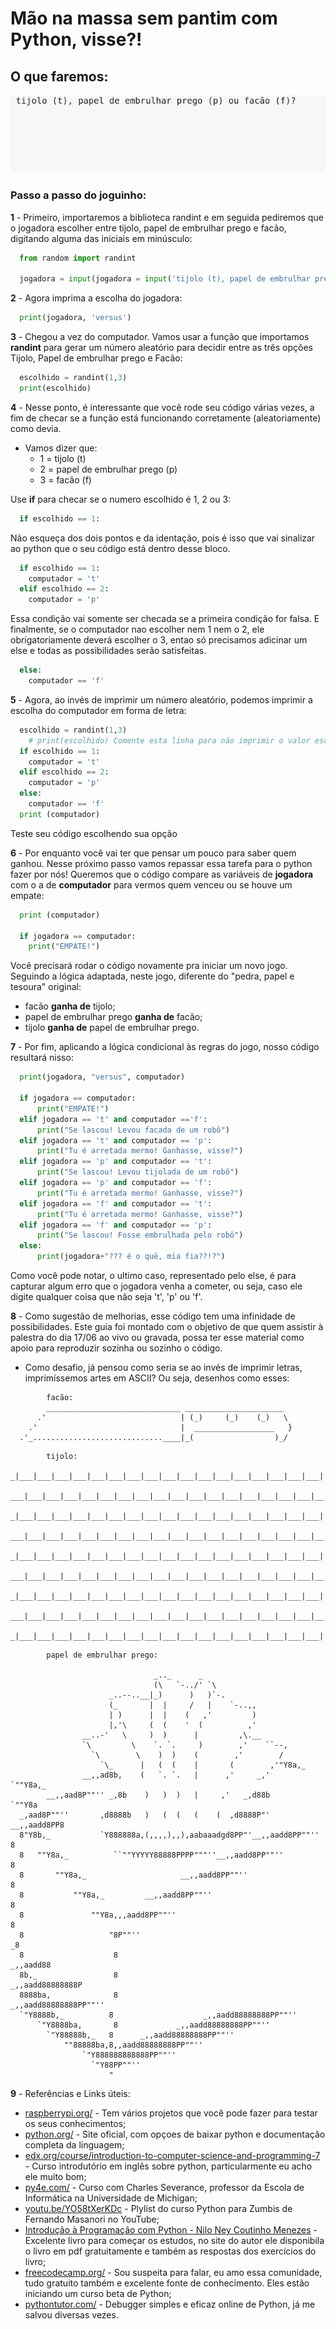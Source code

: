 # Mão na massa sem pantim com Python, visse?!

## O que faremos: 

![](tijolo_papel_facao.gif)

### Passo a passo do joguinho:

**1** - Primeiro, importaremos a biblioteca randint e em seguida pediremos que o jogadora escolher entre tijolo, papel de embrulhar prego e facão, digitando alguma das iniciais em minúsculo:
``` python
  from random import randint

  jogadora = input(jogadora = input('tijolo (t), papel de embrulhar prego (p) ou facão (f)? '))
```

**2** - Agora imprima a escolha do jogadora:
``` python
  print(jogadora, 'versus')
```

**3** - Chegou a vez do computador. Vamos usar a função que importamos __randint__ para gerar um número aleatório para decidir entre as três opções Tijolo, Papel de embrulhar prego e Facão:
```python
  escolhido = randint(1,3)
  print(escolhido)
```

**4** - Nesse ponto, é interessante que você rode seu código várias vezes, a fim de checar se a função está funcionando corretamente (aleatoriamente) como devia.

  - Vamos dizer que:
      * 1 = tijolo (t)
      * 2 = papel de embrulhar prego (p)
      * 3 = facão (f)

Use __if__ para checar se o numero escolhido é 1, 2 ou 3:
```python
  if escolhido == 1:
```
Não esqueça dos dois pontos e da identação, pois é isso que vai sinalizar ao python que o seu código está dentro desse bloco.
```python
  if escolhido == 1:
    computador = 't'
  elif escolhido == 2:
    computador = 'p'
```
Essa condição vai somente ser checada se a primeira condição for falsa. E finalmente, se o computador nao escolher nem 1 nem o 2, ele obrigatoriamente deverá escolher o 3, entao só precisamos adicinar um else e todas as possibilidades serão satisfeitas.
```python
  else:
    computador == 'f'
```

**5** - Agora, ao invés de imprimir um número aleatório, podemos imprimir a escolha do computador em forma de letra:
```python
  escolhido = randint(1,3)
    # print(escolhido) Comente esta linha para não imprimir o valor escolhido em forma de número
  if escolhido == 1:
    computador = 't'
  elif escolhido == 2:
    computador = 'p'
  else:
    computador == 'f'
  print (computador)
```
Teste seu código escolhendo sua opção

**6** - Por enquanto você vai ter que pensar um pouco para saber quem ganhou. Nesse próximo passo vamos repassar essa tarefa para o python fazer por nós! Queremos que o código compare as variáveis de __jogadora__ com o a de __computador__ para vermos quem venceu ou se houve um empate:
```python
  print (computador)

  if jogadora == computador:
    print("EMPATE!")
```
Você precisará rodar o código novamente pra iniciar um novo jogo. Seguindo a lógica adaptada, neste jogo, diferente do "pedra, papel e tesoura" original:
  - facão **ganha de** tijolo;
  - papel de embrulhar prego **ganha de** facão;
  - tijolo **ganha de** papel de embrulhar prego.

**7** - Por fim, aplicando a lógica condicional às regras do jogo, nosso código resultará nisso:
```python
  print(jogadora, "versus", computador)

  if jogadora == computador:
      print("EMPATE!")
  elif jogadora == 't' and computador =='f':
      print("Se lascou! Levou facada de um robô")
  elif jogadora == 't' and computador == 'p':
      print("Tu é arretada mermo! Ganhasse, visse?")
  elif jogadora == 'p' and computador == 't':
      print("Se lascou! Levou tijolada de um robô")
  elif jogadora == 'p' and computador == 'f':
      print("Tu é arretada mermo! Ganhasse, visse?")
  elif jogadora == 'f' and computador == 't':
      print("Tu é arretada mermo! Ganhasse, visse?")
  elif jogadora == 'f' and computador == 'p':
      print("Se lascou! Fosse embrulhada pelo robô")
  else:
      print(jogadora+"??? é o quê, mia fia??!?")
```
Como você pode notar, o ultimo caso, representado pelo else, é para capturar algum erro que o jogadora venha a cometer, ou seja, caso ele digite qualquer coisa que não seja 't', 'p' ou 'f'.

**8** - Como sugestão de melhorias, esse código tem uma infinidade de possibilidades. Este guia foi montado com o objetivo de que quem assistir à palestra do dia 17/06 ao vivo ou gravada, possa ter esse material como apoio para reproduzir sozinha ou sozinho o código. 

  - Como desafio, já pensou como seria se ao invés de imprimir letras, imprimíssemos artes em ASCII? Ou seja, desenhos como esses:

```
        facão:
        ______________________________ ______________________
      .'                              | (_)     (_)    (_)   \
    .'                                |  __________________   }
  .'_.............................____|_(                  )_/

```
```
        tijolo:
  _|___|___|___|___|___|___|___|___|___|___|___|___|___|___|___|___|___|
  ___|___|___|___|___|___|___|___|___|___|___|___|___|___|___|___|___|__
  _|___|___|___|___|___|___|___|___|___|___|___|___|___|___|___|___|___|
  ___|___|___|___|___|___|___|___|___|___|___|___|___|___|___|___|___|__
  _|___|___|___|___|___|___|___|___|___|___|___|___|___|___|___|___|___|
  ___|___|___|___|___|___|___|___|___|___|___|___|___|___|___|___|___|__
  _|___|___|___|___|___|___|___|___|___|___|___|___|___|___|___|___|___|
  ___|___|___|___|___|___|___|___|___|___|___|___|___|___|___|___|___|__
  _|___|___|___|___|___|___|___|___|___|___|___|___|___|___|___|___|___|

```
```
        papel de embrulhar prego:

                                _.._      _
                                (\   `-../' `\
                      _..--..__|_)      )   )`-.
                      (_       |  |     /   |    `-..,,
                      | )      |  |    (   ,'         )
                      |,'\     (  (    '  (          ,'
                __..-'   \     )  )      |         ,\.__
                `\         \    `. `.     )        ,'    ``--,
                  `\        \    )  )    (        ,'        /
                    `\_      |   (  (    |       (        ,'"Y8a,_
                __,,ad8b,    (   `. `.   |      ,'     _,'     `""Y8a,_
        __,,aad8P""'' _,8b    )   )  )   |     ,'   _,d88b          `""Y8a
  _,aad8P""''       ,d8888b   )   (  (   (    (  ,d8888P"'    __,,aadd8PP8
  8"Y8b,_           `Y888888a,(,,,,),,),aabaaadgd8PP"'__,,aadd8PP""''    8
  8   ""Y8a,_          ``""YYYYY88888PPPP"""''__,,aadd8PP""''            8
  8       ""Y8a,_                     __,,aadd8PP""''                    8
  8           ""Y8a,_         __,,aadd8PP""''                            8
  8               ""Y8a,,,aadd8PP""''                                    8
  8                   "8P""''                                           _8
  8                    8                                         _,,aadd88
  8b,_                 8                                  _,,aadd88888888P
  8888ba,              8                           _,,aadd88888888PP""''
  `"Y8888b,_          8                    _,,aadd88888888PP""''
      `"Y8888ba,       8             _,,aadd88888888PP""''
        `"Y88888b,_   8      _,,aadd88888888PP""''
            ""88888ba,8,,aadd88888888PP""''
                `"Y888888888888PP""''
                  `"Y88PP""''
                      "
```
**9** - Referências e Links úteis:
  * [raspberrypi.org/](www.raspberrypi.org/) - Tem vários projetos que você pode fazer para testar os seus conhecimentos;
  * [python.org/](www.python.org/) - Site oficial, com opçoes de baixar python e documentação completa da linguagem;
  * [edx.org/course/introduction-to-computer-science-and-programming-7](www.edx.org/course/introduction-to-computer-science-and-programming-7) - Curso introdutório em inglês sobre python, particularmente eu acho ele muito bom;
  * [py4e.com/](www.py4e.com/) - Curso com Charles Severance, professor da Escola de Informática na Universidade de Michigan;
  * [youtu.be/YO58tXerKDc](www.youtu.be/YO58tXerKDc) - Plylist do curso Python para Zumbis de Fernando Masanori no YouTube;
  * [Introdução à Programação com Python - Nilo Ney Coutinho Menezes](https://python.nilo.pro.br/) - Excelente livro para começar os estudos, no site do autor ele disponibila o livro em pdf gratuitamente e também as respostas dos exercícios do livro;
  * [freecodecamp.org/](www.freecodecamp.org/) - Sou suspeita para falar, eu amo essa comunidade, tudo gratuito também e excelente fonte de conhecimento. Eles estão iniciando um curso beta de Python;
  * [pythontutor.com/](www.pythontutor.com/) - Debugger simples e eficaz online de Python, já me salvou diversas vezes.
  
  
